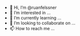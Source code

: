 - 👋 Hi, I’m @ruanfelssner
- 👀 I’m interested in ...
- 🌱 I’m currently learning ...
- 💞️ I’m looking to collaborate on ...
- 📫 How to reach me ...

<!---
ruanfelssner/ruanfelssner is a ✨ special ✨ repository because its `README.md` (this file) appears on your GitHub profile.
You can click the Preview link to take a look at your changes.
--->
